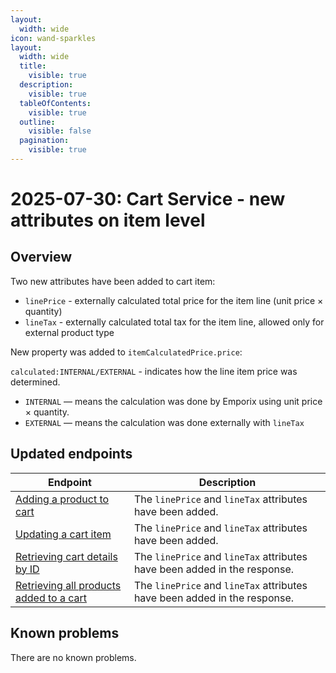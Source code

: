 ```yaml
---
layout:
  width: wide
icon: wand-sparkles
layout:
  width: wide 
  title:
    visible: true
  description:
    visible: true
  tableOfContents:
    visible: true
  outline:
    visible: false
  pagination:
    visible: true
---
```


# 2025-07-30: Cart Service - new attributes on item level

## Overview

Two new attributes have been added to cart item:

* `linePrice` - externally calculated total price for the item line (unit price × quantity)
* `lineTax` - externally calculated total tax for the item line, allowed only for external product type

New property was added to `itemCalculatedPrice.price`:

`calculated:INTERNAL/EXTERNAL` - indicates how the line item price was determined.
 - `INTERNAL` — means the calculation was done by Emporix using unit price × quantity.
 - `EXTERNAL` — means the calculation was done externally with `lineTax`

## Updated endpoints

| Endpoint                                                                                                                                                                                   | Description                                                            |
|--------------------------------------------------------------------------------------------------------------------------------------------------------------------------------------------|------------------------------------------------------------------------|
| [Adding a product to cart](https://developer.emporix.io/api-references/api-guides/checkout/cart/api-reference/cart-items#post-cart-tenant-carts-cartid-items)                    | The `linePrice` and `lineTax` attributes have been added.  |
| [Updating a cart item](https://developer.emporix.io/api-references/api-guides/checkout/cart/api-reference/cart-items#put-cart-tenant-carts-cartid-items-itemid)                    | The `linePrice` and `lineTax` attributes have been added.  |
| [Retrieving cart details by ID](https://developer.emporix.io/api-references/api-guides/checkout/cart/api-reference/carts#get-cart-tenant-carts-cartid)                      |The `linePrice` and `lineTax` attributes have been added in the response.  |
| [Retrieving all products added to a cart](https://developer.emporix.io/api-references/api-guides/checkout/cart/api-reference/cart-items#get-cart-tenant-carts-cartid-items)                      |The `linePrice` and `lineTax` attributes have been added in the response.  |

## Known problems

There are no known problems.
